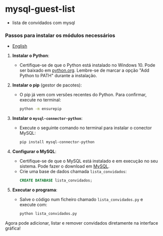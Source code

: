 # mysql-guest-list
 - lista de convidados com mysql
### Passos para instalar os módulos necessários
 - [English](https://github.com/0joseDark/mysql-guest-list/blob/main/English-README.md) 
1. **Instalar o Python**:
   - Certifique-se de que o Python está instalado no Windows 10. Pode ser baixado em [python.org](https://www.python.org/). Lembre-se de marcar a opção "Add Python to PATH" durante a instalação.

2. **Instalar o pip** (gestor de pacotes):
   - O pip já vem com versões recentes do Python. Para confirmar, execute no terminal:
     ```bash
     python -m ensurepip
     ```

3. **Instalar o `mysql-connector-python`**:
   - Execute o seguinte comando no terminal para instalar o conector MySQL:
     ```bash
     pip install mysql-connector-python
     ```

4. **Configurar o MySQL**:
   - Certifique-se de que o MySQL está instalado e em execução no seu sistema. Pode fazer o download em [MySQL](https://www.mysql.com/).
   - Crie uma base de dados chamada `lista_convidados`:
     ```sql
     CREATE DATABASE lista_convidados;
     ```

5. **Executar o programa**:
   - Salve o código num ficheiro chamado `lista_convidados.py` e execute com:
     ```bash
     python lista_convidados.py
     ```

Agora pode adicionar, listar e remover convidados diretamente na interface gráfica!

